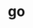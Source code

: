 ---
title: "go"
layout: cache
categories: [package, develop-2024-05-26]
meta: {"versions": ["1.22.2"], "compilers": ["gcc@=10.2.1", "gcc@=7.5.0"], "oss": ["centos7", "ubuntu18.04"], "platforms": ["linux"], "targets": ["x86_64_v3"], "stacks": ["developer-tools", "developer-tools-manylinux2014", "root"], "num_specs": 2, "num_specs_by_stack": {"root": 2, "developer-tools-manylinux2014": 1, "developer-tools": 1}}
spec_details: [{"hash": "okdz3cagjufq5lmj7v3kzozzvkncfsaa", "compiler": "gcc@=10.2.1", "versions": ["1.22.2"], "os": "centos7", "platform": "linux", "target": "x86_64_v3", "variants": ["build_system=generic"], "stacks": ["root", "developer-tools-manylinux2014"], "size": "-", "tarball": "https://binaries.spack.io/releases/develop-2024-05-26/build_cache/linux-centos7-x86_64_v3/gcc-10.2.1/go-1.22.2/linux-centos7-x86_64_v3-gcc-10.2.1-go-1.22.2-okdz3cagjufq5lmj7v3kzozzvkncfsaa.spack"}, {"hash": "le2xf7ozji4obgh3fsuwh7gkzv6czim2", "compiler": "gcc@=7.5.0", "versions": ["1.22.2"], "os": "ubuntu18.04", "platform": "linux", "target": "x86_64_v3", "variants": ["build_system=generic"], "stacks": ["developer-tools", "root"], "size": "-", "tarball": "https://binaries.spack.io/releases/develop-2024-05-26/build_cache/linux-ubuntu18.04-x86_64_v3/gcc-7.5.0/go-1.22.2/linux-ubuntu18.04-x86_64_v3-gcc-7.5.0-go-1.22.2-le2xf7ozji4obgh3fsuwh7gkzv6czim2.spack"}]
---